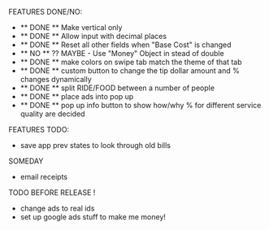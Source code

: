 

FEATURES DONE/NO:
- ** DONE ** Make vertical only
- ** DONE ** Allow input with decimal places
- ** DONE ** Reset all other fields when "Base Cost" is changed
- ** NO ** ??  MAYBE - Use "Money" Object in stead of double
- ** DONE ** make colors on swipe tab match the theme of that tab
- ** DONE ** custom button to change the tip dollar amount and % changes dynamically
- ** DONE ** split RIDE/FOOD between a number of people
- ** DONE ** place ads into pop up
- ** DONE ** pop up info button to show how/why % for different service quality are decided

FEATURES TODO:
- save app prev states to look through old bills

SOMEDAY
- email receipts

TODO BEFORE RELEASE !
- change ads to real ids
- set up google ads stuff to make me money!